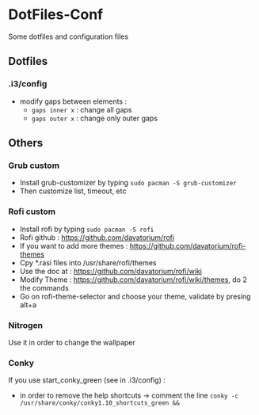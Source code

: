 # DotFiles-Conf
Some dotfiles and configuration files


## Dotfiles

### .i3/config

- modify gaps between elements :
    - `gaps inner x` : change all gaps
    - `gaps outer x` : change only outer gaps

## Others

### Grub custom

- Install grub-customizer by typing `sudo pacman -S grub-customizer`
- Then customize list, timeout, etc

### Rofi custom

- Install rofi by typing `sudo pacman -S rofi`
- Rofi github : https://github.com/davatorium/rofi
- If you want to add more themes : https://github.com/davatorium/rofi-themes
- Cpy \*.rasi files into /usr/share/rofi/themes
- Use the doc at : https://github.com/davatorium/rofi/wiki
- Modify Theme : https://github.com/davatorium/rofi/wiki/themes,
    do 2 the commands
- Go on rofi-theme-selector and choose your theme, validate by presing alt+a

### Nitrogen

Use it in order to change the wallpaper

### Conky

If you use start_conky_green (see in .i3/config) :
- in order to remove the help shortcuts -> comment the line
    `conky -c /usr/share/conky/conky1.10_shortcuts_green &&`
